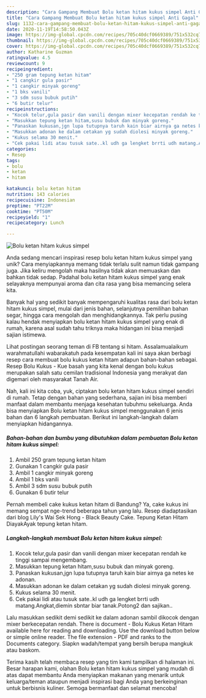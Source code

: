 ```yaml
---
description: "Cara Gampang Membuat Bolu ketan hitam kukus simpel Anti Gagal"
title: "Cara Gampang Membuat Bolu ketan hitam kukus simpel Anti Gagal"
slug: 1132-cara-gampang-membuat-bolu-ketan-hitam-kukus-simpel-anti-gagal
date: 2020-11-19T14:58:50.043Z
image: https://img-global.cpcdn.com/recipes/705c40dcf0669389/751x532cq70/bolu-ketan-hitam-kukus-simpel-foto-resep-utama.jpg
thumbnail: https://img-global.cpcdn.com/recipes/705c40dcf0669389/751x532cq70/bolu-ketan-hitam-kukus-simpel-foto-resep-utama.jpg
cover: https://img-global.cpcdn.com/recipes/705c40dcf0669389/751x532cq70/bolu-ketan-hitam-kukus-simpel-foto-resep-utama.jpg
author: Katharine Guzman
ratingvalue: 4.5
reviewcount: 9
recipeingredient:
- "250 gram tepung ketan hitam"
- "1 cangkir gula pasir"
- "1 cangkir minyak goreng"
- "1 bks vanili"
- "3 sdm susu bubuk putih"
- "6 butir telur"
recipeinstructions:
- "Kocok telur,gula pasir dan vanili dengan mixer kecepatan rendah ke tinggi sampai mengembang."
- "Masukkan tepung ketan hitam,susu bubuk dan minyak goreng."
- "Panaskan kukusan,jgn lupa tutupnya taruh kain biar airnya ga netes ke adonan."
- "Masukkan adonan ke dalam cetakan yg sudah diolesi minyak goreng."
- "Kukus selama 30 menit."
- "Cek pakai lidi atau tusuk sate..kl udh ga lengket brrti udh matang.Angkat,diemin sbntar biar tanak.Potong2 dan sajikan.."
categories:
- Resep
tags:
- bolu
- ketan
- hitam

katakunci: bolu ketan hitam 
nutrition: 143 calories
recipecuisine: Indonesian
preptime: "PT22M"
cooktime: "PT50M"
recipeyield: "1"
recipecategory: Lunch

---
```



![Bolu ketan hitam kukus simpel](https://img-global.cpcdn.com/recipes/705c40dcf0669389/751x532cq70/bolu-ketan-hitam-kukus-simpel-foto-resep-utama.jpg)

Anda sedang mencari inspirasi resep bolu ketan hitam kukus simpel yang unik? Cara menyiapkannya memang tidak terlalu sulit namun tidak gampang juga. Jika keliru mengolah maka hasilnya tidak akan memuaskan dan bahkan tidak sedap. Padahal bolu ketan hitam kukus simpel yang enak selayaknya mempunyai aroma dan cita rasa yang bisa memancing selera kita.

Banyak hal yang sedikit banyak mempengaruhi kualitas rasa dari bolu ketan hitam kukus simpel, mulai dari jenis bahan, selanjutnya pemilihan bahan segar, hingga cara mengolah dan menghidangkannya. Tak perlu pusing kalau hendak menyiapkan bolu ketan hitam kukus simpel yang enak di rumah, karena asal sudah tahu triknya maka hidangan ini bisa menjadi sajian istimewa.

Lihat postingan seorang teman di FB tentang si hitam. Assalamualaikum warahmatullahi wabarakatuh pada kesempatan kali ini saya akan berbagi resep cara membuat bolu kukus ketan hitam adapun bahan-bahan sebagai. Resep Bolu Kukus - Kue basah yang kita kenal dengan bolu kukus merupakan salah satu cemilan tradisional Indonesia yang merakyat dan digemari oleh masyarakat Tanah Air.


Nah, kali ini kita coba, yuk, ciptakan bolu ketan hitam kukus simpel sendiri di rumah. Tetap dengan bahan yang sederhana, sajian ini bisa memberi manfaat dalam membantu menjaga kesehatan tubuhmu sekeluarga. Anda bisa menyiapkan Bolu ketan hitam kukus simpel menggunakan 6 jenis bahan dan 6 langkah pembuatan. Berikut ini langkah-langkah dalam menyiapkan hidangannya.

<!--inarticleads1-->

##### Bahan-bahan dan bumbu yang dibutuhkan dalam pembuatan Bolu ketan hitam kukus simpel:

1. Ambil 250 gram tepung ketan hitam
1. Gunakan 1 cangkir gula pasir
1. Ambil 1 cangkir minyak goreng
1. Ambil 1 bks vanili
1. Ambil 3 sdm susu bubuk putih
1. Gunakan 6 butir telur


Pernah membeli cake kukus ketan hitam di Bandung? Ya, cake kukus ini memang sempat nge-trend beberapa tahun yang lalu. Resep diadaptasikan dari blog Lily&#39;s Wai Sek Hong - Black Beauty Cake. Tepung Ketan Hitam DiayakAyak tepung ketan hitam. 

<!--inarticleads2-->

##### Langkah-langkah membuat Bolu ketan hitam kukus simpel:

1. Kocok telur,gula pasir dan vanili dengan mixer kecepatan rendah ke tinggi sampai mengembang.
1. Masukkan tepung ketan hitam,susu bubuk dan minyak goreng.
1. Panaskan kukusan,jgn lupa tutupnya taruh kain biar airnya ga netes ke adonan.
1. Masukkan adonan ke dalam cetakan yg sudah diolesi minyak goreng.
1. Kukus selama 30 menit.
1. Cek pakai lidi atau tusuk sate..kl udh ga lengket brrti udh matang.Angkat,diemin sbntar biar tanak.Potong2 dan sajikan..


Lalu masukkan sedikit demi sedikit ke dalam adonan sambil dikocok dengan mixer berkecepatan rendah. There is document - Bolu Kukus Ketan Hitam available here for reading and downloading. Use the download button below or simple online reader. The file extension - PDF and ranks to the Documents category. Siapkn wadah/tempat yang bersih berupa mangkuk atau baskom. 

Terima kasih telah membaca resep yang tim kami tampilkan di halaman ini. Besar harapan kami, olahan Bolu ketan hitam kukus simpel yang mudah di atas dapat membantu Anda menyiapkan makanan yang menarik untuk keluarga/teman ataupun menjadi inspirasi bagi Anda yang berkeinginan untuk berbisnis kuliner. Semoga bermanfaat dan selamat mencoba!
